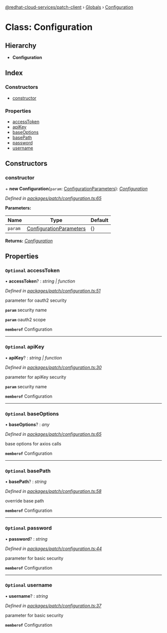 [@redhat-cloud-services/patch-client](../README.md) › [Globals](../globals.md) › [Configuration](configuration.md)

# Class: Configuration

## Hierarchy

* **Configuration**

## Index

### Constructors

* [constructor](configuration.md#constructor)

### Properties

* [accessToken](configuration.md#optional-accesstoken)
* [apiKey](configuration.md#optional-apikey)
* [baseOptions](configuration.md#optional-baseoptions)
* [basePath](configuration.md#optional-basepath)
* [password](configuration.md#optional-password)
* [username](configuration.md#optional-username)

## Constructors

###  constructor

\+ **new Configuration**(`param`: [ConfigurationParameters](../interfaces/configurationparameters.md)): *[Configuration](configuration.md)*

*Defined in [packages/patch/configuration.ts:65](https://github.com/RedHatInsights/javascript-clients/blob/7ed15e5/packages/patch/configuration.ts#L65)*

**Parameters:**

Name | Type | Default |
------ | ------ | ------ |
`param` | [ConfigurationParameters](../interfaces/configurationparameters.md) | {} |

**Returns:** *[Configuration](configuration.md)*

## Properties

### `Optional` accessToken

• **accessToken**? : *string | function*

*Defined in [packages/patch/configuration.ts:51](https://github.com/RedHatInsights/javascript-clients/blob/7ed15e5/packages/patch/configuration.ts#L51)*

parameter for oauth2 security

**`param`** security name

**`param`** oauth2 scope

**`memberof`** Configuration

___

### `Optional` apiKey

• **apiKey**? : *string | function*

*Defined in [packages/patch/configuration.ts:30](https://github.com/RedHatInsights/javascript-clients/blob/7ed15e5/packages/patch/configuration.ts#L30)*

parameter for apiKey security

**`param`** security name

**`memberof`** Configuration

___

### `Optional` baseOptions

• **baseOptions**? : *any*

*Defined in [packages/patch/configuration.ts:65](https://github.com/RedHatInsights/javascript-clients/blob/7ed15e5/packages/patch/configuration.ts#L65)*

base options for axios calls

**`memberof`** Configuration

___

### `Optional` basePath

• **basePath**? : *string*

*Defined in [packages/patch/configuration.ts:58](https://github.com/RedHatInsights/javascript-clients/blob/7ed15e5/packages/patch/configuration.ts#L58)*

override base path

**`memberof`** Configuration

___

### `Optional` password

• **password**? : *string*

*Defined in [packages/patch/configuration.ts:44](https://github.com/RedHatInsights/javascript-clients/blob/7ed15e5/packages/patch/configuration.ts#L44)*

parameter for basic security

**`memberof`** Configuration

___

### `Optional` username

• **username**? : *string*

*Defined in [packages/patch/configuration.ts:37](https://github.com/RedHatInsights/javascript-clients/blob/7ed15e5/packages/patch/configuration.ts#L37)*

parameter for basic security

**`memberof`** Configuration
